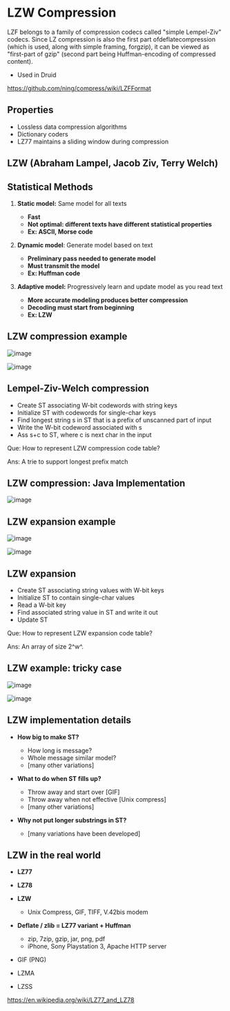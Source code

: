 # LZW Compression

LZF belongs to a family of compression codecs called "simple Lempel-Ziv" codecs. Since LZ compression is also the first part ofdeflatecompression (which is used, along with simple framing, forgzip), it can be viewed as "first-part of gzip" (second part being Huffman-encoding of compressed content).

- Used in Druid

<https://github.com/ning/compress/wiki/LZFFormat>

## Properties

- Lossless data compression algorithms
- Dictionary coders
- LZ77 maintains a sliding window during compression

## LZW (Abraham Lampel, Jacob Ziv, Terry Welch)

## Statistical Methods

1. **Static model:** Same model for all texts
    - **Fast**
    - **Not optimal: different texts have different statistical properties**
    - **Ex: ASCII, Morse code**

2. **Dynamic model**: Generate model based on text
    - **Preliminary pass needed to generate model**
    - **Must transmit the model**
    - **Ex: Huffman code**

3. **Adaptive model:** Progressively learn and update model as you read text
    - **More accurate modeling produces better compression**
    - **Decoding must start from beginning**
    - **Ex: LZW**

## LZW compression example

![image](../../media/LZW-Compression-image1.jpg)

![image](../../media/LZW-Compression-image2.jpg)

## Lempel-Ziv-Welch compression

- Create ST associating W-bit codewords with string keys
- Initialize ST with codewords for single-char keys
- Find longest string s in ST that is a prefix of unscanned part of input
- Write the W-bit codeword associated with s
- Ass s+c to ST, where c is next char in the input

Que: How to represent LZW compression code table?

Ans: A trie to support longest prefix match

## LZW compression: Java Implementation

![image](../../media/LZW-Compression-image3.jpg)

## LZW expansion example

![image](../../media/LZW-Compression-image4.jpg)

![image](../../media/LZW-Compression-image5.jpg)

## LZW expansion

- Create ST associating string values with W-bit keys
- Initialize ST to contain single-char values
- Read a W-bit key
- Find associated string value in ST and write it out
- Update ST

Que: How to represent LZW expansion code table?

Ans: An array of size 2^w^.

## LZW example: tricky case

![image](../../media/LZW-Compression-image6.jpg)

![image](../../media/LZW-Compression-image7.jpg)

## LZW implementation details

- **How big to make ST?**
  - How long is message?
  - Whole message similar model?
  - [many other variations]

- **What to do when ST fills up?**
  - Throw away and start over [GIF]
  - Throw away when not effective [Unix compress]
  - [many other variations]

- **Why not put longer substrings in ST?**
  - [many variations have been developed]

## LZW in the real world

- **LZ77**
- **LZ78**
- **LZW**
  - Unix Compress, GIF, TIFF, V.42bis modem

- **Deflate / zlib = LZ77 variant + Huffman**
  - zip, 7zip, gzip, jar, png, pdf
  - iPhone, Sony Playstation 3, Apache HTTP server
- GIF (PNG)
- LZMA
- LZSS

<https://en.wikipedia.org/wiki/LZ77_and_LZ78>
